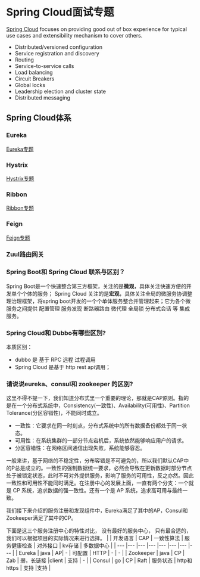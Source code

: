 # Spring Cloud面试专题
[Spring Cloud](https://spring.io/projects/spring-cloud/) focuses on providing good out of box experience for typical use cases and extensibility mechanism to cover others.
* Distributed/versioned configuration
* Service registration and discovery
* Routing
* Service-to-service calls
* Load balancing
* Circuit Breakers
* Global locks
* Leadership election and cluster state
* Distributed messaging

## Spring Cloud体系

### Eureka
[Eureka专题](Eureka.md)

### Hystrix
[Hystrix专题](Hystrix.md)

### Ribbon
[Ribbon专题](Ribbon.md)

### Feign
[Feign专题](Feign.md)

### Zuul路由网关

### Spring Boot和 Spring Cloud 联系与区别？
Spring Boot是一个快速整合第三方框架，关注的是**微观**，具体关注快速方便的开发单个个体的服务；
Spring Cloud 关注的是**宏观**，具体关注全局的微服务协调整理治理框架，将spring boot开发的一个个单体服务整合并管理起来；它为各个微服务之间提供 配置管理 服务发现 断路器路由 微代理 全局锁 分布式会话 等 集成服务。

### Spring Cloud和 Dubbo有哪些区別?
本质区别： 
* dubbo 是 基于 RPC 远程 过程调用 
* Spring Cloud 是基于 http rest api调用；

### 请说说eureka、consul和 zookeeper 的区別?
这里不得不提一下，我们知道分布式里一个重要的理论，那就是CAP原则。指的是在一个分布式系统中，Consistency(一致性)、Availability(可用性)、Partition Tolerance(分区容错性)，不能同时成立。
* 一致性：它要求在同一时刻点，分布式系统中的所有数据备份都处于同一状态。
* 可用性：在系统集群的一部分节点宕机后，系统依然能够响应用户的请求。
* 分区容错性：在网络区间通信出现失败，系统能够容忍。

一般来讲，基于网络的不稳定性，分布容错是不可避免的，所以我们默认CAP中的P总是成立的。一致性的强制数据统一要求，必然会导致在更新数据时部分节点处于被锁定状态，此时不可对外提供服务，影响了服务的可用性，反之亦然。因此一致性和可用性不能同时满足。在注册中心的发展上面，一直有两个分支：一个就是 CP 系统，追求数据的强一致性。还有一个是 AP 系统，追求高可用与最终一致。

我们接下来介绍的服务注册和发现组件中，Eureka满足了其中的AP，Consul和Zookeeper满足了其中的CP。

下面是这三个服务注册中心的特性对比， 没有最好的服务中心， 只有最合适的，我们可以根据项目的实际情况来进行选择。
| | 开发语言 | CAP | 一致性算法 | 服务健康检查 | 对外接口 | kv存储 | 多数据中心 |
| --- |--- |--- |--- |--- |--- |--- |--- |
| Eureka | java | AP| - | 可配置 | HTTP | - | - |
| Zookeeper | java | CP | Zab | 弱，长链接 |client | 支持 | - |
| Consul | go | CP | Raft | 服务状态 | http和https | 支持 |支持 |
